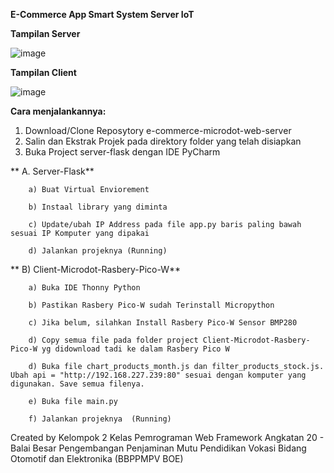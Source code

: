 **E-Commerce App Smart System Server IoT**

**Tampilan Server**

![image](https://github.com/user-attachments/assets/28c5516b-4292-439c-a717-5951254116c9)

**Tampilan Client**

![image](https://github.com/user-attachments/assets/d4566751-5248-494a-b2cf-c2583a14b391)


**Cara menjalankannya:**
1. Download/Clone Reposytory e-commerce-microdot-web-server
2. Salin dan Ekstrak Projek pada direktory folder yang telah disiapkan
3. Buka Project server-flask dengan IDE PyCharm

**    A. Server-Flask**
   
        a) Buat Virtual Enviorement
   
        b) Instaal library yang diminta
   
        c) Update/ubah IP Address pada file app.py baris paling bawah sesuai IP Komputer yang dipakai
   
        d) Jalankan projeknya (Running) 

**    B) Client-Microdot-Rasbery-Pico-W**
   
        a) Buka IDE Thonny Python
   
        b) Pastikan Rasbery Pico-W sudah Terinstall Micropython
   
        c) Jika belum, silahkan Install Rasbery Pico-W Sensor BMP280
   
        d) Copy semua file pada folder project Client-Microdot-Rasbery-Pico-W yg didownload tadi ke dalam Rasbery Pico W
   
        d) Buka file chart_products_month.js dan filter_products_stock.js. Ubah api = "http://192.168.227.239:80" sesuai dengan komputer yang digunakan. Save semua filenya.
   
        e) Buka file main.py
   
        f) Jalankan projeknya  (Running) 


Created by Kelompok 2 Kelas Pemrograman Web Framework Angkatan 20 - Balai Besar Pengembangan Penjaminan Mutu Pendidikan Vokasi Bidang Otomotif dan Elektronika (BBPPMPV BOE) 
